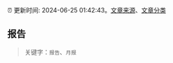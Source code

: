 :alarm_clock: 更新时间: 2024-06-25 01:42:43。[文章来源](/README.md)、[文章分类](/TAGS.md)

## 报告


> 关键字：`报告`、`月报`



